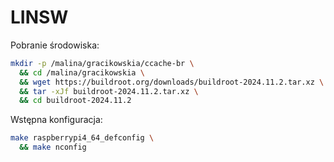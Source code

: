 # LINSW

Pobranie środowiska:
```bash
mkdir -p /malina/gracikowskia/ccache-br \
  && cd /malina/gracikowskia \
  && wget https://buildroot.org/downloads/buildroot-2024.11.2.tar.xz \
  && tar -xJf buildroot-2024.11.2.tar.xz \
  && cd buildroot-2024.11.2
```

Wstępna konfiguracja:
```bash
make raspberrypi4_64_defconfig \
  && make nconfig
```

```bash

```

```bash

```
